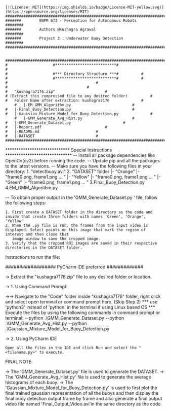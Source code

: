 	[![License: MIT](https://img.shields.io/badge/License-MIT-yellow.svg)](https://opensource.org/licenses/MIT)
	#############################################################################################
	#######        ENPM 673 - Perception for Autonomous Robots                           ########
	#######        Authors @Kushagra Agrawal                                             ########
	#######        Project 3 : Underwater Buoy Detection                                 ########
	#############################################################################################


	#########################################################################
	#                    #***************************#                      #
	#                    #*** Directory Structure ***#			#
	#                    #***************************#			#
	#     									#
	#									#
	# 	"kushagra7176.zip" 						#
	# (Extract this compressed file to any desired folder) 			#
	#	Folder Name after extraction: kushagra7176		        #
        # 	|-EM_GMM_Algorithm.py					        #
	#	|-Final_Buoy_Detection.py			       	        #
	#	|-Gaussian_Mixture_Model_for_Buoy_Detection.py		        #
        #	|-GMM_Generate_Avg_Hist.py				        #
	#	|-GMM_Generate_Dataset.py				        #
	#	|-Report.pdf							#
	#	|-README.md							#
	#	|-DATASET							#
	#########################################################################

***************************** Special Instructions ****************************** 
-- Install all package dependencies like OpenCv(cv2) before running the code.
-- Update pip and all the packages to the latest versions.
-- Make sure you have the following files in your directory:
	1. "detectbuoy.avi"
	2. "DATASET" folder
			|- "Orange"
					|- "frame0.png, frame1.png ... "
			|- "Yellow"
					|- "frame0.png, frame1.png ... "
			|- "Green"
					|- "frame0.png, frame1.png ... "
	3.Final_Buoy_Detection.py
	4.EM_GMM_Algorithm.py	

-- To obtain proper output in the 'GMM_Generate_Dataset.py ' file, follow the following steps:

	1. First create a DATASET folder in the directory as the code and inside that create three folders with names 'Green', 'Orange', 'Yellow'
	2. When the .py file is run, the frames from the input video is displayed. Select points on this image that mark the region of interest and then close that 
	   image window to save the cropped image.
	3. Verify that the cropped ROI images are saved in their respective directories in the DATASET folder. 

Instructions to run the file:

################## PyCharm IDE preferred #############

-> Extract the "kushagra7176.zip" file to any desired folder or location.

-> 1. Using Command Prompt:

->-> Navigate to the "Code" folder inside "kushagra7176" folder, right click and select open terminal or command prompt here. (Skip Step 2)
	*** use 'python3' instead of 'python' in the terminal if using Linux based OS ***
	Execute the files by using the following commands in command prompt or terminal:
	--python .\GMM_Generate_Dataset.py 
	--python .\GMM_Generate_Avg_Hist.py
	--python .\Gaussian_Mixture_Model_for_Buoy_Detection.py

-> 2. Using PyCharm IDE

	Open all the files in the IDE and click Run and select the "<filename.py>" to execute.

	
FINAL NOTE: 

->	The 'GMM_Generate_Dataset.py' file is used to generate the DATASET.
->	The 'GMM_Generate_Avg_Hist.py' file is used to generate the average histograms of each buoy.
->	The 'Gaussian_Mixture_Model_for_Buoy_Detection.py' is used to first plot the final trained gaussian representation of all the buoys and then 
	display the final buoy detection output	frame by frame and also generate a final output video file named 'Final_Output_Video.avi'in the same 
	directory as the code.
